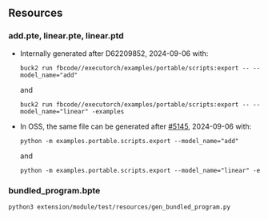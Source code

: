 ## Resources

### add.pte, linear.pte, linear.ptd
- Internally generated after D62209852, 2024-09-06 with:
    ```
    buck2 run fbcode//executorch/examples/portable/scripts:export -- --model_name="add"
    ```

    and

    ```
    buck2 run fbcode//executorch/examples/portable/scripts:export -- --model_name="linear" -examples
    ```
- In OSS, the same file can be generated after [#5145](https://github.com/pytorch/executorch/pull/5145), 2024-09-06 with:
    ```
    python -m examples.portable.scripts.export --model_name="add"
    ```

    and

    ```
    python -m examples.portable.scripts.export --model_name="linear" -e
    ```

### bundled_program.bpte

   ```
   python3 extension/module/test/resources/gen_bundled_program.py
   ```
